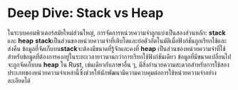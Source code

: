 # Deep Dive: Stack vs Heap

ในระบบคอมพิวเตอร์สมัยใหม่ส่วนใหญ่, การจัดการหน่วยความจำถูกแบ่งเป็นสองส่วนหลัก: **stack** และ **heap** **stack**เป็นส่วนของหน่วยความจำที่เติบโตและย่อตัวอัตโนมัติเมื่อฟังก์ชันถูกเรียกใช้และส่งคืน ข้อมูลที่จัดเก็บบน**stack**จะต้องมีขนาดที่รู้จักและคงที่ **heap** เป็นส่วนของหน่วยความจำที่ใช้สำหรับข้อมูลที่ต้องการคงอยู่ในระยะเวลายาวนานกว่าการเรียกใช้ฟังก์ชันเดียว ข้อมูลที่มีขนาดเปลี่ยนไปจะถูกจัดเก็บบน **heap** ใน Rust, เช่นเดียวกับภาษาอื่น ๆ, มีสิ่งอำนวยความสะดวกสำหรับการใช้สองประเภทของหน่วยความจำเหล่านี้ซึ่งช่วยให้นักพัฒนามีความควบคุมต่อการใช้หน่วยความจำอย่างละเอียดได้
